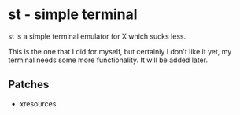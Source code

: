 # st - simple terminal

st is a simple terminal emulator for X which sucks less.

This is the one that I did for myself, but certainly I don't like it yet, my terminal needs some more functionality.
It will be added later.

## Patches

- xresources
